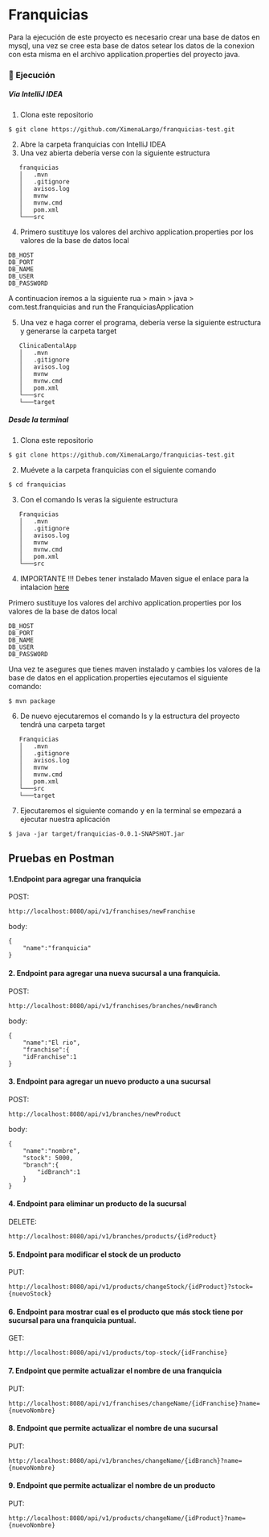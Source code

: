 # Franquicias

Para la ejecución de este proyecto es necesario crear una base de datos en mysql, una vez se cree esta base de datos setear los datos de la conexion con esta misma en el archivo application.properties del proyecto java.

### 🌟 Ejecución

#####  Via IntelliJ IDEA

1. Clona este repositorio
```
$ git clone https://github.com/XimenaLargo/franquicias-test.git
```
2. Abre la carpeta franquicias con IntelliJ IDEA
3. Una vez abierta debería verse con la siguiente estructura
```
   franquicias
   │   .mvn
   │   .gitignore
   │   avisos.log
   │   mvnw
   │   mvnw.cmd
   │   pom.xml
   └───src
```
4. Primero sustituye los valores del archivo application.properties por los valores de la base de datos local
```
DB_HOST
DB_PORT
DB_NAME
DB_USER
DB_PASSWORD
```
A continuacion iremos a la siguiente rua > main > java > com.test.franquicias and run the FranquiciasApplication

5. Una vez e haga correr el programa, debería verse la siguiente estructura y generarse la carpeta target
```
   ClinicaDentalApp
   │   .mvn
   │   .gitignore
   │   avisos.log
   │   mvnw
   │   mvnw.cmd
   │   pom.xml
   └───src
   └───target
```
#####  Desde la terminal

1. Clona este repositorio
```
$ git clone https://github.com/XimenaLargo/franquicias-test.git
```
2. Muévete a la carpeta franquicias con el siguiente comando
```
$ cd franquicias
```
3. Con el comando ls veras la siguiente estructura
```
   Franquicias
   │   .mvn
   │   .gitignore
   │   avisos.log
   │   mvnw
   │   mvnw.cmd
   │   pom.xml
   └───src
```
4. IMPORTANTE !!! Debes tener instalado Maven sigue el enlace para la intalacion  [here](https://maven.apache.org/install.html)

Primero sustituye los valores del archivo application.properties por los valores de la base de datos local
```
DB_HOST
DB_PORT
DB_NAME
DB_USER
DB_PASSWORD
```
Una vez te asegures que tienes maven instalado y cambies los valores de la base de datos en el application.properties  ejecutamos el siguiente comando:
```
$ mvn package
```
6. De nuevo ejecutaremos el comando ls y la estructura del proyecto tendrá una carpeta target
```
   Franquicias
   │   .mvn
   │   .gitignore
   │   avisos.log
   │   mvnw
   │   mvnw.cmd
   │   pom.xml
   └───src
   └───target
```
7. Ejecutaremos el siguiente comando y en la terminal se empezará a ejecutar nuestra aplicación
```
$ java -jar target/franquicias-0.0.1-SNAPSHOT.jar
```

## Pruebas en Postman


#### 1.Endpoint para agregar una franquicia
POST:
```
http://localhost:8080/api/v1/franchises/newFranchise
```
body:
```
{
    "name":"franquicia"
}
```
#### 2. Endpoint para agregar una nueva sucursal a una franquicia.
POST:
```
http://localhost:8080/api/v1/franchises/branches/newBranch
```
body:
```
{
    "name":"El rio",
    "franchise":{
    "idFranchise":1
}
```
#### 3. Endpoint para agregar un nuevo producto a una sucursal
POST:
```
http://localhost:8080/api/v1/branches/newProduct
```
body:
```
{
    "name":"nombre",
    "stock": 5000,
    "branch":{
        "idBranch":1
    }
}
```
#### 4. Endpoint para eliminar un producto de la sucursal
DELETE:
```
http://localhost:8080/api/v1/branches/products/{idProduct}
```

#### 5. Endpoint para modificar el stock de un producto
PUT:
```
http://localhost:8080/api/v1/products/changeStock/{idProduct}?stock={nuevoStock}
```

#### 6. Endpoint para mostrar cual es el producto que más stock tiene por sucursal para una franquicia puntual.
GET:
```
http://localhost:8080/api/v1/products/top-stock/{idFranchise}
```
#### 7. Endpoint que permite actualizar el nombre de una franquicia
PUT:
```
http://localhost:8080/api/v1/franchises/changeName/{idFranchise}?name={nuevoNombre}
```
#### 8. Endpoint que permite actualizar el nombre de una sucursal
PUT:
```
http://localhost:8080/api/v1/branches/changeName/{idBranch}?name={nuevoNombre}
```
#### 9. Endpoint que permite actualizar el nombre de un producto
PUT:
```
http://localhost:8080/api/v1/products/changeName/{idProduct}?name={nuevoNombre}
```
